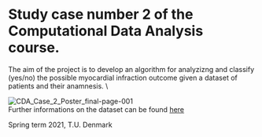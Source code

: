 # Study case number 2 of the Computational Data Analysis course.

The aim of the project is to develop an algorithm for analyzizng and classify (yes/no) the possible myocardial infraction outcome given a dataset of patients and their anamnesis. \

![CDA_Case_2_Poster_final-page-001](https://user-images.githubusercontent.com/48278714/119801549-189ea780-bede-11eb-9340-ab3d8c292e92.jpg)
\
Further informations on the dataset can be found [here](https://archive.ics.uci.edu/ml/datasets/Myocardial+infarction+complications) 

Spring term 2021, T.U. Denmark
